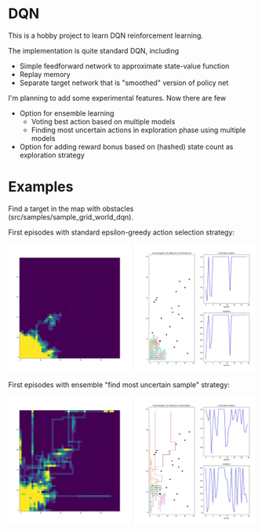 # DQN

This is a hobby project to learn DQN reinforcement learning.

The implementation is quite standard DQN, including
- Simple feedforward network to approximate state-value function
- Replay memory
- Separate target network that is "smoothed" version of policy net

I'm planning to add some experimental features. Now there are few
- Option for ensemble learning
  - Voting best action based on multiple models
  - Finding most uncertain actions in exploration phase using multiple models
- Option for adding reward bonus based on (hashed) state count as exploration strategy

# Examples

Find a target in the map with obstacles (src/samples/sample_grid_world_dqn).

First episodes with standard epsilon-greedy action selection strategy: 
<p align="center">
<img src="images/grid_world_1_model_random_action.jpg" width="800px" />
</p>

First episodes with ensemble "find most uncertain sample" strategy: 
<p align="center">
<img src="images/grid_world_10_models_most_uncertain_action.jpg" width="800px" />
</p>
